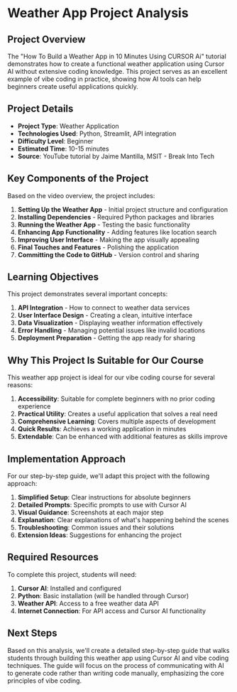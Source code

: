 # Weather App Project Analysis

## Project Overview

The "How To Build a Weather App in 10 Minutes Using CURSOR Ai" tutorial demonstrates how to create a functional weather application using Cursor AI without extensive coding knowledge. This project serves as an excellent example of vibe coding in practice, showing how AI tools can help beginners create useful applications quickly.

## Project Details

- **Project Type**: Weather Application
- **Technologies Used**: Python, Streamlit, API integration
- **Difficulty Level**: Beginner
- **Estimated Time**: 10-15 minutes
- **Source**: YouTube tutorial by Jaime Mantilla, MSIT - Break Into Tech

## Key Components of the Project

Based on the video overview, the project includes:

1. **Setting Up the Weather App** - Initial project structure and configuration
2. **Installing Dependencies** - Required Python packages and libraries
3. **Running the Weather App** - Testing the basic functionality
4. **Enhancing App Functionality** - Adding features like location search
5. **Improving User Interface** - Making the app visually appealing
6. **Final Touches and Features** - Polishing the application
7. **Committing the Code to GitHub** - Version control and sharing

## Learning Objectives

This project demonstrates several important concepts:

1. **API Integration** - How to connect to weather data services
2. **User Interface Design** - Creating a clean, intuitive interface
3. **Data Visualization** - Displaying weather information effectively
4. **Error Handling** - Managing potential issues like invalid locations
5. **Deployment Preparation** - Getting the app ready for sharing

## Why This Project Is Suitable for Our Course

This weather app project is ideal for our vibe coding course for several reasons:

1. **Accessibility**: Suitable for complete beginners with no prior coding experience
2. **Practical Utility**: Creates a useful application that solves a real need
3. **Comprehensive Learning**: Covers multiple aspects of development
4. **Quick Results**: Achieves a working application in minutes
5. **Extendable**: Can be enhanced with additional features as skills improve

## Implementation Approach

For our step-by-step guide, we'll adapt this project with the following approach:

1. **Simplified Setup**: Clear instructions for absolute beginners
2. **Detailed Prompts**: Specific prompts to use with Cursor AI
3. **Visual Guidance**: Screenshots at each major step
4. **Explanation**: Clear explanations of what's happening behind the scenes
5. **Troubleshooting**: Common issues and their solutions
6. **Extension Ideas**: Suggestions for enhancing the project

## Required Resources

To complete this project, students will need:

1. **Cursor AI**: Installed and configured
2. **Python**: Basic installation (will be handled through Cursor)
3. **Weather API**: Access to a free weather data API
4. **Internet Connection**: For API access and Cursor AI functionality

## Next Steps

Based on this analysis, we'll create a detailed step-by-step guide that walks students through building this weather app using Cursor AI and vibe coding techniques. The guide will focus on the process of communicating with AI to generate code rather than writing code manually, emphasizing the core principles of vibe coding.
